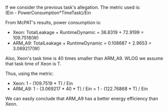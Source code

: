 If we consider the previous task's allegation. The metric used is:  
(Ein - PowerConsumption*TimeTask)/Ein

From McPAT's results, power consumption is:
+ Xeon: TotalLeakage + RuntimeDynamic = 36.8319 + 72.9199 = 109.7518(W)
+ ARM_A9: TotalLeakage + RuntimeDynamic = 0.108687 + 2.9653 = 3.069217(W)

Also, Xeon's task time is 40 times smaller than ARM_A9.
WLOG we assume that task time of Xeon is T.

Thus, using the metric:
+ Xeon: 1 - (109.7519 * T) / Ein
+ ARM_A9: 1 - (3.069217 * 40 * T) / Ein = 1 - (122.76868 * T) / Ein

We can easily conclude that ARM_A9 has a better energy efficiency than Xeon.

